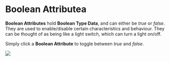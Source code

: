 # Boolean Attributea

**Boolean Attributes** hold **Boolean Type Data**, and can either be _true_ or _false_. They are used to enable/disable certain characteristics and behaviour. They can be thought of as being like a light switch, which can turn a light on/off.

Simply click a **Boolean Attribute** to toggle between _true_ and _false_.

![](../../../.gitbook/assets/attributebool%20%281%29.gif)

